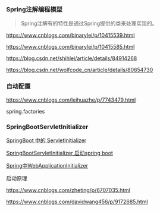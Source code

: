 ### Spring注解编程模型

> Spring注解有的特性是通过Spring提供的类来处理实现的。

https://www.cnblogs.com/binarylei/p/10415539.html

https://www.cnblogs.com/binarylei/p/10415585.html

https://blog.csdn.net/shihlei/article/details/84914268



https://blog.csdn.net/wolfcode_cn/article/details/80654730

### 自动配置

https://www.cnblogs.com/leihuazhe/p/7743479.html

spring.factories



### SpringBootServletInitializer 

[SpringBoot 中的 ServletInitializer](https://blog.csdn.net/qq_28289405/article/details/81279742)

[SpringBootServletInitializer 启动spring boot](https://blog.csdn.net/yanyuan1993/article/details/82108829)

[Spring中WebApplicationInitializer](https://blog.csdn.net/zq17865815296/article/details/79464403)



启动原理

https://www.cnblogs.com/zheting/p/6707035.html

https://www.cnblogs.com/davidwang456/p/9172685.html

